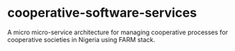 # cooperative-software-services
A micro micro-service architecture for managing cooperative processes for cooperative societies in Nigeria using FARM stack.
